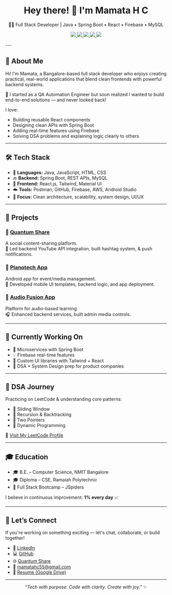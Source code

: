 <h1 align="center">Hey there! 👋 I'm Mamata H C</h1>
<p align="center">🧑‍💻 Full Stack Developer | Java • Spring Boot • React • Firebase • MySQL</p>

<p align="center">
  <a href="https://www.linkedin.com/in/mamatahc" target="_blank">
    <img src="https://img.shields.io/badge/Connect%20on-LinkedIn-%230077B5?style=flat-square&logo=linkedin&logoColor=white" />
  </a>
  <a href="mailto:mamatahc55@gmail.com" target="_blank">
    <img src="https://img.shields.io/badge/Email-Me-D14836?style=flat-square&logo=gmail&logoColor=white" />
  </a>
  <a href="https://quantumshare.quantumparadigm.in" target="_blank">
    <img src="https://img.shields.io/badge/Live%20Project-Quantum%20Share-%2300C853?style=flat-square&logo=vercel&logoColor=white" />
  </a>
  <a href="https://leetcode.com/u/MamataC15/" target="_blank">
    <img src="https://img.shields.io/badge/LeetCode-Practice-FFA116?style=flat-square&logo=leetcode&logoColor=black" />
  </a>
  <a href="https://drive.google.com/file/d/1fHMQBk7lZEZHqCxU-9zSaw0MH_87goNY/view?usp=drivesdk" target="_blank">
    <img src="https://img.shields.io/badge/View-Resume-blue?style=flat-square&logo=adobeacrobatreader&logoColor=white" />
  </a>
</p>
---

## 💬 About Me

Hi! I'm Mamata, a Bangalore-based full stack developer who enjoys creating practical, real-world applications that blend clean frontends with powerful backend systems.

💼 I started as a QA Automation Engineer but soon realized I wanted to build end-to-end solutions — and never looked back!

I love:
- Building reusable React components
- Designing clean APIs with Spring Boot
- Adding real-time features using Firebase
- Solving DSA problems and explaining logic clearly to others

---

## 🛠️ Tech Stack

- 🧩 **Languages:** Java, JavaScript, HTML, CSS  
- 🔙 **Backend:** Spring Boot, REST APIs, MySQL  
- 🎨 **Frontend:** React.js, Tailwind, Material UI  
- ☁️ **Tools:** Postman, GitHub, Firebase, AWS, Android Studio  
- 🧠 **Focus:** Clean architecture, scalability, system design, UI/UX

---

## 🚀 Projects

### 📌 [Quantum Share](https://quantumshare.quantumparadigm.in)  
A social content-sharing platform.  
🔧 Led backend YouTube API integration, built hashtag system, & push notifications.

### 📌 [Planotech App](https://play.google.com/store/apps/details?id=com.planotech.planotech)  
Android app for event/media management.  
🎨 Developed mobile UI templates, backend logic, and app deployment.

### 📌 [Audio Fusion App](https://www.quantumparadigm.in/mobile-app-development/)  
Platform for audio-based learning.  
🎧 Enhanced backend services, built admin media controls.

---

## 🎯 Currently Working On

- 🔄 Microservices with Spring Boot  
- 💡 Firebase real-time features  
- 🎨 Custom UI libraries with Tailwind + React  
- 🧩 DSA + System Design prep for product companies

---

## 🧠 DSA Journey

Practicing on LeetCode & understanding core patterns:

- 🔹 Sliding Window  
- 🔹 Recursion & Backtracking  
- 🔹 Two Pointers  
- 🔹 Dynamic Programming  

🔗 [Visit My LeetCode Profile](https://leetcode.com/u/MamataC15/)

---

## 🎓 Education

- 🎓 B.E. – Computer Science, NMIT Bangalore  
- 🎓 Diploma – CSE, Ramaiah Polytechnic  
- 📘 Full Stack Bootcamp – JSpiders

I believe in continuous improvement: **1% every day** 📈

---

## 🤝 Let’s Connect

If you're working on something exciting — let's chat, collaborate, or build together!

- 💼 [LinkedIn](https://www.linkedin.com/in/mamatahc)  
- 💻 [GitHub](https://github.com/Mamatahc)  
- 🌐 [Quantum Share](https://quantumshare.quantumparadigm.in)  
- 📧 mamatahc55@gmail.com  
- 📄 [Resume (Google Drive)](https://drive.google.com/file/d/1fHMQBk7lZEZHqCxU-9zSaw0MH_87goNY/view?usp=drivesdk)

---

<p align="center"><i>“Tech with purpose. Code with clarity. Create with joy.”</i> ✨</p>
